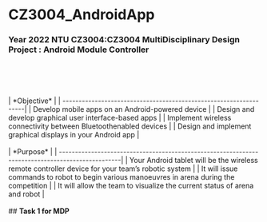 # CZ3004_AndroidApp
### <b>Year 2022 NTU CZ3004:CZ3004 MultiDisciplinary Design Project  : Android Module Controller</b>
<br>
<br>
<br>
<br>
| *Objective*                                                       | 
| ------------------------------------------------------------------|
| Develop mobile apps on an Android-powered device                  |
| Design and develop graphical user interface-based apps            |
| Implement wireless connectivity between Bluetoothenabled devices  |
| Design and implement graphical displays in your Android app       |
<br>
<br>
| *Purpose*                                                                                        | 
| -------------------------------------------------------------------------------------------------|
| Your Android tablet will be the wireless remote controller device for your team’s robotic system |
| It will issue commands to robot to begin various manoeuvres in arena during the competition      |
| It will allow the team to visualize the current status of arena and robot                        |
<br>
<br>
## <b>Task 1 for MDP </b><br>

